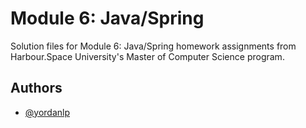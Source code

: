 # Module 6: Java/Spring

Solution files for Module 6: Java/Spring homework assignments from Harbour.Space University's Master of Computer Science program.
## Authors

- [@yordanlp](https://www.github.com/yordanlp)

